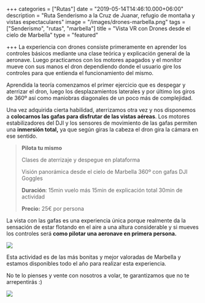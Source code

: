 +++
categories = ["Rutas"]
date = "2019-05-14T14:46:10.000+06:00"
description = "Ruta Senderismo a la Cruz de Juanar, refugio de montaña y vistas espectaculares"
image = "/images/drones-marbella.png"
tags = ["Senderismo", "rutas", "marbella"]
title = "Vista VR con Drones desde el cielo de Marbella"
type = "featured"

+++
La experiencia con drones consiste primeramente en aprender los controles básicos mediante una clase teórica y explicación general de la aeronave. Luego practicamos con los motores apagados y el monitor mueve con sus manos el dron dependiendo donde el usuario gire los controles para que entienda el funcionamiento del mismo.

Aprendida la teoría comenzamos el primer ejercicio que es despegar y aterrizar el dron, luego los desplazamientos laterales y por último los giros de 360º así como maniobras diagonales de un poco más de complejidad.

Una vez adquirida cierta habilidad, aterrizamos otra vez y nos disponemos a **colocarnos las gafas para disfrutar de las vistas aéreas**. Los motores estabilizadores del DJI y los sensores de movimiento de las gafas permiten una **inmersión total,** ya que según giras la cabeza el dron gira la cámara en ese sentido.

> **Pilota tu mismo**
>
> Clases de aterrizaje y despegue en plataforma
>
> Visión panorámica desde el cielo de Marbella 360º con gafas DJI Goggles
>
> **Duración**: 15min vuelo más 15min de explicación total 30min de actividad
>
> **Precio:** 25€ por persona

La vista con las gafas es una experiencia única porque realmente da la sensación de estar flotando en el aire a una altura considerable y si mueves los controles será **como pilotar una aeronave en primera persona.**

![](/images/drones-marbella-vr.png)

Esta actividad es de las más bonitas y mejor valoradas de Marbella y estamos disponibles todo el año para realizar esta experiencia.

No te lo pienses y vente con nosotros a volar, te garantizamos que no te arrepentirás :)

[![](/images/boton-reservar-actividades.png)](https://www.actividadesmarbella.com/contact/ "Reservar")